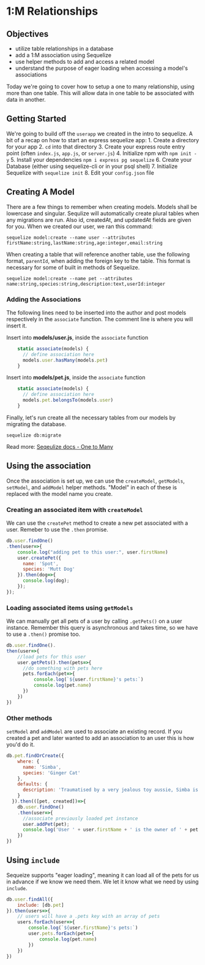 # 1:M Relationships

## Objectives

* utilize table relationships in a database
* add a 1:M association using Sequelize
* use helper methods to add and access a related model
* understand the purpose of eager loading when accessing a model's associations

Today we're going to cover how to setup a one to many relationship, using more than one table. This will allow data in one table to be associated with data in another.

## Getting Started

We're going to build off the `userapp` we created in the intro to sequelize. A bit of a recap on how to start an express sequelize app: 1. Create a directory for your app 2. `cd` into that directory 3. Create your express route entry point \(often `index.js`, `app.js`, or `server.js`\) 4. Initialize npm with `npm init -y` 5. Install your dependencies `npm i express pg sequelize` 6. Create your Database \(either using sequelize-cli or in your psql shell\) 7. Initialize Sequelize with `sequelize init` 8. Edit your `config.json` file

## Creating A Model

There are a few things to remember when creating models. Models shall be lowercase and singular. Sequlize will automatically create plural tables when any migrations are run. Also id, createdAt, and updatedAt fields are given for you. When we created our user, we ran this command:

```text
sequelize model:create --name user --attributes firstName:string,lastName:string,age:integer,email:string
```

When creating a table that will reference another table, use the following format, `parentId`, when adding the foreign key to the table. This format is necessary for some of built in methods of Sequelize.

```text
sequelize model:create --name pet --attributes name:string,species:string,description:text,userId:integer
```

### Adding the Associations

The following lines need to be inserted into the author and post models respectively in the `associate` function. The comment line is where you will insert it.

Insert into **models/user.js**, inside the `associate` function

```javascript
    static associate(models) {
      // define association here
      models.user.hasMany(models.pet)
    }
```

Insert into **models/pet.js**, inside the `associate` function

```javascript
    static associate(models) {
      // define association here
      models.pet.belongsTo(models.user)
    }
```

Finally, let's run create all the necessary tables from our models by migrating the database.

```text
sequelize db:migrate
```

Read more: [Seqeulize docs - One to Many](http://docs.sequelizejs.com/en/latest/docs/associations/#one-to-many-associations)

## Using the association

Once the association is set up, we can use the `createModel`, `getModels`, `setModel`, and `addModel` helper methods. "Model" in each of these is replaced with the model name you create.

### Creating an associated item with `createModel`

We can use the `createPet` method to create a new pet associated with a user. Remeber to use the `.then` promise.

```javascript
db.user.findOne()
.then(user=>{
    console.log("adding pet to this user:", user.firstName)
    user.createPet({
      name: 'Spot',
      species: 'Mutt Dog'
    }).then(dog=>{
      console.log(dog);
    });
});
```

### Loading associated items using `getModels`

We can manually get all pets of a user by calling `.getPets()` on a user instance. Remember this query is asynchronous and takes time, so we have to use a `.then()` promise too.

```javascript
db.user.findOne().
then(user=>{
    //load pets for this user
    user.getPets().then(pets=>{
      //do something with pets here
      pets.forEach(pet=>{
          console.log(`${user.firstName}'s pets:`)
          console.log(pet.name)
      })
    })
})
```

### Other methods

`setModel` and `addModel` are used to associate an existing record. If you created a pet and later wanted to add an association to an user this is how you'd do it.

```javascript
db.pet.findOrCreate({
    where: {
      name: 'Simba',
      species: 'Ginger Cat'
    },
    defaults: {
      description: 'Traumatised by a very jealous toy aussie, Simba is very cute but rarely comes out to play'
    }
  }).then(([pet, created])=>{
    db.user.findOne()
    .then(user=>{
      //associate previously loaded pet instance
      user.addPet(pet);
      console.log('User ' + user.firstName + ' is the owner of ' + pet.name);
    })
})
```

## Using `include`

Sequeize supports "eager loading", meaning it can load all of the pets for us in advance if we know we need them. We let it know what we need by using `include`.

```javascript
db.user.findAll({
    include: [db.pet]
}).then(users=>{
    // users will have a .pets key with an array of pets
    users.forEach(user=>{
        console.log(`${user.firstName}'s pets:`)
        user.pets.forEach(pet=>{
            console.log(pet.name)
        })
    })
})
```

